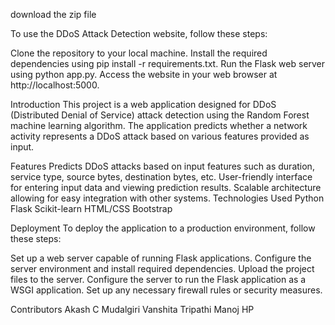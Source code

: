 download the zip file

To use the DDoS Attack Detection website, follow these steps:

Clone the repository to your local machine.
Install the required dependencies using pip install -r requirements.txt.
Run the Flask web server using python app.py.
Access the website in your web browser at http://localhost:5000.

Introduction
This project is a web application designed for DDoS (Distributed Denial of Service) attack detection using the Random Forest machine learning algorithm. The application predicts whether a network activity represents a DDoS attack based on various features provided as input.

Features
Predicts DDoS attacks based on input features such as duration, service type, source bytes, destination bytes, etc.
User-friendly interface for entering input data and viewing prediction results.
Scalable architecture allowing for easy integration with other systems.
Technologies Used
Python
Flask
Scikit-learn
HTML/CSS
Bootstrap

Deployment
To deploy the application to a production environment, follow these steps:

Set up a web server capable of running Flask applications.
Configure the server environment and install required dependencies.
Upload the project files to the server.
Configure the server to run the Flask application as a WSGI application.
Set up any necessary firewall rules or security measures.

Contributors
Akash C Mudalgiri
Vanshita Tripathi
Manoj HP
